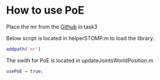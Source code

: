 # How to use PoE

Place the mr from the  [Github](https://github.com/NxRLab/ModernRobotics/tree/master/packages/MATLAB) in task3

Below script is located in helperSTOMP.m to load the library. 

```matlab
addpath('mr')
```

The swith for PoE is located in updateJointsWorldPosition.m

```matlab
usePoE = true;
```

